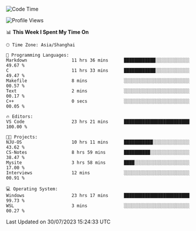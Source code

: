 <!--START_SECTION:waka-->
![Code Time](http://img.shields.io/badge/Code%20Time-1%2C092%20hrs%207%20mins-blue)

![Profile Views](http://img.shields.io/badge/Profile%20Views-1-blue)

📊 **This Week I Spent My Time On** 

```text
🕑︎ Time Zone: Asia/Shanghai

💬 Programming Languages: 
Markdown                 11 hrs 36 mins      ████████████░░░░░░░░░░░░░   49.67 % 
C                        11 hrs 33 mins      ████████████░░░░░░░░░░░░░   49.47 % 
Makefile                 8 mins              ░░░░░░░░░░░░░░░░░░░░░░░░░   00.57 % 
Text                     2 mins              ░░░░░░░░░░░░░░░░░░░░░░░░░   00.17 % 
C++                      0 secs              ░░░░░░░░░░░░░░░░░░░░░░░░░   00.05 % 

🔥 Editors: 
VS Code                  23 hrs 21 mins      █████████████████████████   100.00 % 

🐱‍💻 Projects: 
NJU-OS                   10 hrs 11 mins      ███████████░░░░░░░░░░░░░░   43.62 % 
CS-Notes                 8 hrs 59 mins       ██████████░░░░░░░░░░░░░░░   38.47 % 
Mysite                   3 hrs 58 mins       ████░░░░░░░░░░░░░░░░░░░░░   17.00 % 
Interviews               12 mins             ░░░░░░░░░░░░░░░░░░░░░░░░░   00.91 % 

💻 Operating System: 
Windows                  23 hrs 17 mins      █████████████████████████   99.73 % 
WSL                      3 mins              ░░░░░░░░░░░░░░░░░░░░░░░░░   00.27 % 
```


 Last Updated on 30/07/2023 15:24:33 UTC
<!--END_SECTION:waka-->